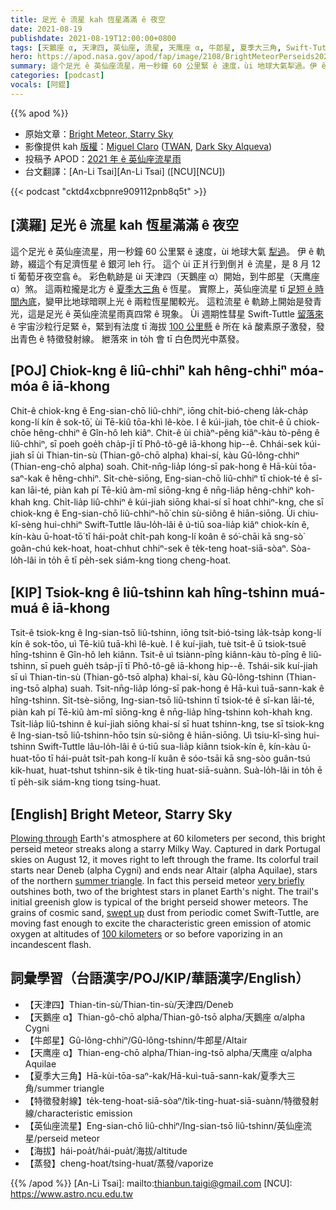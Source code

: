 ```yaml
---
title: 足光 ê 流星 kah 恆星滿滿 ê 夜空
date: 2021-08-19
publishdate: 2021-08-19T12:00:00+0800
tags: [天鵝座 α, 天津四, 英仙座, 流星, 天鹰座 α, 牛郎星, 夏季大三角, Swift-Tuttle 彗星, 彗星, 英仙座流星雨]
hero: https://apod.nasa.gov/apod/fap/image/2108/BrightMeteorPerseids2021-7337-crop-net1024.jpg
summary: 這个足光 ê 英仙座流星，用一秒鐘 60 公里緊 ê 速度，ùi 地球大氣犁過。伊 ê 軌跡，綴這个有足濟恆星 ê 銀河 leh 行。
categories: [podcast]
vocals: [阿錕]
---
```


{{% apod %}}

- 原始文章：[Bright Meteor, Starry Sky](https://apod.nasa.gov/apod/ap210819.html)
- 影像提供 kah [版權][copyright]：[Miguel Claro](http://www.miguelclaro.com/wp/) ([TWAN](http://www.twanight.org/claro), [Dark Sky Alqueva](http://www.darkskyalqueva.com/))
- 投稿予 APOD：[2021 年 ê 英仙座流星雨](https://www.facebook.com/media/set/?vanity=APOD.Sky&set=a.3855532511217606)
- 台文翻譯：[An-Li Tsai][An-Li Tsai] ([NCU][NCU])

{{< podcast "cktd4xcbpnre909112pnb8q5t" >}}

## [漢羅] 足光 ê 流星 kah 恆星滿滿 ê 夜空
這个足光 ê 英仙座流星，用一秒鐘 60 公里緊 ê 速度，ùi 地球大氣 [犁過][Plowing through]。
伊 ê 軌跡，綴這个有足濟恆星 ê 銀河 leh 行。
這个 ùi 正爿行到倒爿 ê 流星，是 8 月 12 tī 葡萄牙夜空翕 ê。
彩色軌跡是 ùi 天津四（天鵝座 α）開始，到牛郎星（天鹰座 α）煞。
這兩粒攏是北方 ê [夏季大三角][summer triangle] ê 恆星。
實際上，英仙座流星 tī [足短 ê 時間內底][very briefly]，變甲比地球暗暝上光 ê 兩粒恆星閣較光。
這粒流星 ê 軌跡上開始是發青光，這是足光 ê 英仙座流星雨真四常 ê 現象。
Ùi 週期性彗星 Swift-Tuttle [留落來][swept up] ê 宇宙沙粒行足緊 ê，緊到有法度 tī 海拔 [100 公里懸][100 kilometers t] ê 所在 kā 酸素原子激發，發出青色 ê 特徵發射線。
紲落來 in to̍h 會 tī 白色閃光中蒸發。

## [POJ] Chiok-kng ê liû-chhiⁿ kah hêng-chhiⁿ móa-móa ê iā-khong
Chit-ê chiok-kng ê Eng-sian-chō liû-chhiⁿ, iōng chi̍t-bió-cheng la̍k-cha̍p kong-lí kín ê sok-tō͘, ùi Tē-kiû tōa-khì lê-kòe.
I ê kúi-jiah, tòe chit-ê ū chiok-chōe hêng-chhiⁿ ê Gîn-hô leh kiâⁿ.
Chit-ê ùi chiàⁿ-pêng kiâⁿ-kàu tò-pêng ê liû-chhiⁿ, sī poeh goe̍h cha̍p-jī tī Phô-tô-gê iā-khong hip--ê.
Chhái-sek kúi-jiah sī ùi Thian-tin-sù (Thian-gô-chō alpha) khai-sí, kàu Gû-lông-chhiⁿ (Thian-eng-chō alpha) soah.
Chit-nn̄g-lia̍p lóng-sī pak-hong ê Hā-kùi tōa-saⁿ-kak ê hêng-chhiⁿ.
Si̍t-chè-siōng, Eng-sian-chō liû-chhiⁿ tī chiok-té ê sî-kan lāi-té, piàn kah pí Tē-kiû àm-mî siōng-kng ê nn̄g-lia̍p hêng-chhiⁿ koh-khah kng.
Chi̍t-lia̍p liû-chhiⁿ ê kúi-jiah siōng khai-sí sī hoat chhiⁿ-kng, che sī chiok-kng ê Eng-sian-chō liû-chhiⁿ-hō͘ chin sù-siông ê hiān-siōng.
Ùi chiu-kî-sèng hui-chhiⁿ Swift-Tuttle lâu-lo̍h-lâi ê ú-tiū soa-lia̍p kiâⁿ chiok-kín ê, kín-kàu ū-hoat-tō͘ tī hái-poa̍t chi̍t-pah kong-lí koân ê só͘-chāi kā sng-sò͘ goân-chú kek-hoat, hoat-chhut chhiⁿ-sek ê te̍k-teng hoat-siā-sòaⁿ.
Sòa-lo̍h-lâi in to̍h ē tī pe̍h-sek siám-kng tiong cheng-hoat.

## [KIP] Tsiok-kng ê liû-tshinn kah hîng-tshinn muá-muá ê iā-khong
Tsit-ê tsiok-kng ê Ing-sian-tsō liû-tshinn, iōng tsi̍t-bió-tsing la̍k-tsa̍p kong-lí kín ê sok-tōo, uì Tē-kiû tuā-khì lê-kuè.
I ê kuí-jiah, tuè tsit-ê ū tsiok-tsuē hîng-tshinn ê Gîn-hô leh kiânn.
Tsit-ê uì tsiànn-pîng kiânn-kàu tò-pîng ê liû-tshinn, sī pueh gue̍h tsa̍p-jī tī Phô-tô-gê iā-khong hip--ê.
Tshái-sik kuí-jiah sī uì Thian-tin-sù (Thian-gô-tsō alpha) khai-sí, kàu Gû-lông-tshinn (Thian-ing-tsō alpha) suah.
Tsit-nn̄g-lia̍p lóng-sī pak-hong ê Hā-kuì tuā-sann-kak ê hîng-tshinn.
Si̍t-tsè-siōng, Ing-sian-tsō liû-tshinn tī tsiok-té ê sî-kan lāi-té, piàn kah pí Tē-kiû àm-mî siōng-kng ê nn̄g-lia̍p hîng-tshinn koh-khah kng.
Tsi̍t-lia̍p liû-tshinn ê kuí-jiah siōng khai-sí sī huat tshinn-kng, tse sī tsiok-kng ê Ing-sian-tsō liû-tshinn-hōo tsin sù-siông ê hiān-siōng.
Uì tsiu-kî-sìng hui-tshinn Swift-Tuttle lâu-lo̍h-lâi ê ú-tiū sua-lia̍p kiânn tsiok-kín ê, kín-kàu ū-huat-tōo tī hái-pua̍t tsi̍t-pah kong-lí kuân ê sóo-tsāi kā sng-sòo guân-tsú kik-huat, huat-tshut tshinn-sik ê ti̍k-ting huat-siā-suànn.
Suà-lo̍h-lâi in to̍h ē tī pe̍h-sik siám-kng tiong tsing-huat.

## [English] Bright Meteor, Starry Sky
[Plowing through][Plowing through] Earth's atmosphere at 60 kilometers per second, this bright perseid meteor streaks along a starry Milky Way.
Captured in dark Portugal skies on August 12, it moves right to left through the frame.
Its colorful trail starts near Deneb (alpha Cygni) and ends near Altair (alpha Aquilae), stars of the northern [summer triangle][summer triangle].
In fact this perseid meteor [very briefly][very briefly] outshines both, two of the brightest stars in planet Earth's night.
The trail's initial greenish glow is typical of the bright perseid shower meteors.
The grains of cosmic sand, [swept up][swept up] dust from periodic comet Swift-Tuttle, are moving fast enough to excite the characteristic green emission of atomic oxygen at altitudes of [100 kilometers][100 kilometers e] or so before vaporizing in an incandescent flash.

## 詞彙學習（台語漢字/POJ/KIP/華語漢字/English）
- 【天津四】Thian-tin-sù/Thian-tin-sù/天津四/Deneb
- 【天鵝座 α】Thian-gô-chō alpha/Thian-gô-tsō alpha/天鵝座 α/alpha Cygni
- 【牛郎星】Gû-lông-chhiⁿ/Gû-lông-tshinn/牛郎星/Altair
- 【天鹰座 α】Thian-eng-chō alpha/Thian-ing-tsō alpha/天鹰座 α/alpha Aquilae
- 【夏季大三角】Hā-kùi-tōa-saⁿ-kak/Hā-kuì-tuā-sann-kak/夏季大三角/summer triangle
- 【特徵發射線】te̍k-teng-hoat-siā-sòaⁿ/ti̍k-ting-huat-siā-suànn/特徵發射線/characteristic emission
- 【英仙座流星】Eng-sian-chō liû-chhiⁿ/Ing-sian-tsō liû-tshinn/英仙座流星/perseid meteor
- 【海拔】hái-poa̍t/hái-pua̍t/海拔/altitude
- 【蒸發】cheng-hoat/tsing-huat/蒸發/vaporize

{{% /apod %}}
[An-Li Tsai]: mailto:thianbun.taigi@gmail.com
[NCU]: https://www.astro.ncu.edu.tw

[copyright]: https://apod.nasa.gov/apod/fap/lib/about_apod.html#srapply

[Plowing through]:https://apod.nasa.gov/apod/ap180817.html
[summer triangle]:https://apod.nasa.gov/apod/ap150627.html
[very briefly]:https://apod.nasa.gov/apod/ap180908.html
[swept up]:https://solarsystem.nasa.gov/asteroids-comets-and-meteors/meteors-and-meteorites/perseids/in-depth/
[100 kilometers e]:https://apod.nasa.gov/apod/ap210724.html
[100 kilometers t]:https://apod.tw/daily/20210724/
